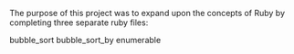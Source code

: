 The purpose of this project was to expand upon the concepts of Ruby by completing three separate ruby files:

bubble_sort
bubble_sort_by
enumerable